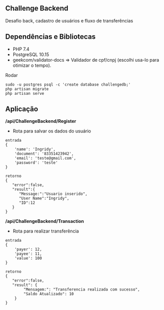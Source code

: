 ## Challenge Backend
Desafio back, cadastro de usuários e fluxo de transferências

## Dependências e Bibliotecas

- PHP 7.4
- PostgreSQL 10.15
- geekcom/validator-docs => Validador de cpf/cnpj (escolhi usa-lo para otimizar o tempo).

Rodar
```
sudo -u postgres psql -c 'create database challengedb;'
php artisan migrate
php artisan serve
```

## Aplicação
**/api/ChallengeBackend/Register**
- Rota para salvar os dados do usuário
```
entrada
{
    'name': 'Ingridy',
    'document': '83351423942',
    'email': 'teste@gmail.com',
    'password': 'teste'
}
```
```
retorno
{
   "error":false,
   "result":{
      "Message:":"Usuario inserido",
      "User Name":"Ingridy",
      "ID":12
   }
}
```
**/api/ChallengeBackend/Transaction**
- Rota para realizar transferência

```
entrada
{
    'payer': 12,
    'payee': 11,
    'value': 100
}
```
```
retorno
{
   "error":false,
   "result": {
        "Mensagem:": "Transferencia realizada com sucesso",
        "Saldo Atualizado": 10
    }
}
```

